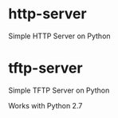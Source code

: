 # http-server
Simple HTTP Server on Python

# tftp-server
Simple TFTP Server on Python

Works with Python 2.7
